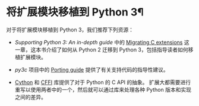 # 将扩展模块移植到 Python 3¶

对于将扩展模块移植到 Python 3，我们推荐下列资源：

  * _Supporting Python 3: An in-depth guide_ 中的 [Migrating C extensions](http://python3porting.com/cextensions.md) 这一章，这本书介绍了如何从 Python 2 迁移到 Python 3，包括指导读者如何移植扩展模块。

  * _py3c_ 项目中的 [Porting guide](https://py3c.readthedocs.io/en/latest/guide.md) 提供了有关支持代码的指导性建议。

  * [Cython](https://cython.org/) 和 [CFFI](https://cffi.readthedocs.io/en/latest/) 库提供了对于 Python 的 C API 的抽象。 扩展大都需要进行重写以使用两者中的一个，然后就可以通过库来处理各种 Python 版本和实现之间的差异。

